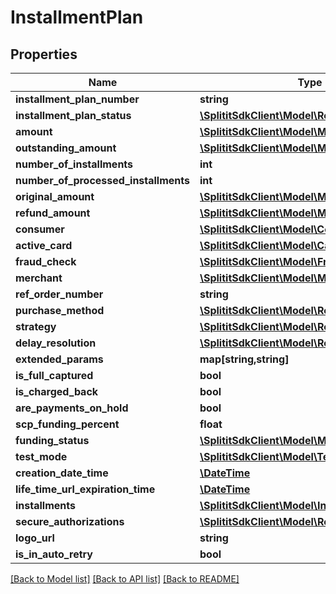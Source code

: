 # InstallmentPlan

## Properties
Name | Type | Description | Notes
------------ | ------------- | ------------- | -------------
**installment_plan_number** | **string** |  | [optional] 
**installment_plan_status** | [**\SplititSdkClient\Model\ReferenceEntityBase**](ReferenceEntityBase.md) |  | [optional] 
**amount** | [**\SplititSdkClient\Model\Money**](Money.md) |  | [optional] 
**outstanding_amount** | [**\SplititSdkClient\Model\Money**](Money.md) |  | [optional] 
**number_of_installments** | **int** |  | 
**number_of_processed_installments** | **int** |  | 
**original_amount** | [**\SplititSdkClient\Model\Money**](Money.md) |  | [optional] 
**refund_amount** | [**\SplititSdkClient\Model\Money**](Money.md) |  | [optional] 
**consumer** | [**\SplititSdkClient\Model\ConsumerData**](ConsumerData.md) |  | [optional] 
**active_card** | [**\SplititSdkClient\Model\CardData**](CardData.md) |  | [optional] 
**fraud_check** | [**\SplititSdkClient\Model\FraudCheck**](FraudCheck.md) |  | [optional] 
**merchant** | [**\SplititSdkClient\Model\MerchantRef**](MerchantRef.md) |  | [optional] 
**ref_order_number** | **string** |  | [optional] 
**purchase_method** | [**\SplititSdkClient\Model\ReferenceEntityBase**](ReferenceEntityBase.md) |  | [optional] 
**strategy** | [**\SplititSdkClient\Model\ReferenceEntityBase**](ReferenceEntityBase.md) |  | [optional] 
**delay_resolution** | [**\SplititSdkClient\Model\ReferenceEntityBase**](ReferenceEntityBase.md) |  | [optional] 
**extended_params** | **map[string,string]** |  | [optional] 
**is_full_captured** | **bool** |  | 
**is_charged_back** | **bool** |  | 
**are_payments_on_hold** | **bool** |  | 
**scp_funding_percent** | **float** |  | 
**funding_status** | [**\SplititSdkClient\Model\MoneyFlows**](MoneyFlows.md) |  | 
**test_mode** | [**\SplititSdkClient\Model\TestModes**](TestModes.md) |  | 
**creation_date_time** | [**\DateTime**](\DateTime.md) |  | 
**life_time_url_expiration_time** | [**\DateTime**](\DateTime.md) |  | 
**installments** | [**\SplititSdkClient\Model\Installment2[]**](Installment2.md) |  | [optional] 
**secure_authorizations** | [**\SplititSdkClient\Model\ReAuthorization[]**](ReAuthorization.md) |  | [optional] 
**logo_url** | **string** |  | [optional] 
**is_in_auto_retry** | **bool** |  | 

[[Back to Model list]](../README.md#documentation-for-models) [[Back to API list]](../README.md#documentation-for-api-endpoints) [[Back to README]](../README.md)


